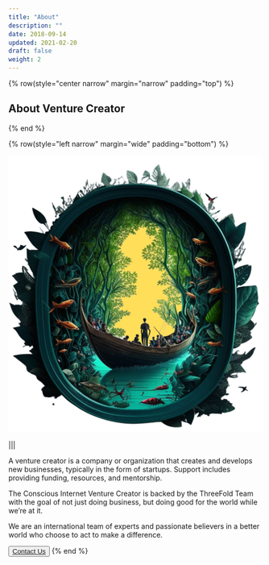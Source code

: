 ```yaml
---
title: "About"
description: ""
date: 2018-09-14
updated: 2021-02-20
draft: false
weight: 2
---
```


<div class="container mx-auto">

<!-- section 1 (co-found) -->

{% row(style="center narrow" margin="narrow" padding="top") %}

## About Venture Creator

{% end %}

{% row(style="left narrow" margin="wide" padding="bottom") %}

![image](img/home1.png)

|||


A venture creator is a company or organization that creates and develops new businesses, typically in the form of startups. Support includes providing funding, resources, and mentorship.

The Conscious Internet Venture Creator is backed by the ThreeFold Team with the goal of not just doing business, but doing good for the world while we’re at it. 

We are an international team of experts and passionate believers in a better world who choose to act to make a difference.

<button><a href = "mailto: info@threefold.io">Contact Us</a></BUTTON>
{% end %}



</div>


